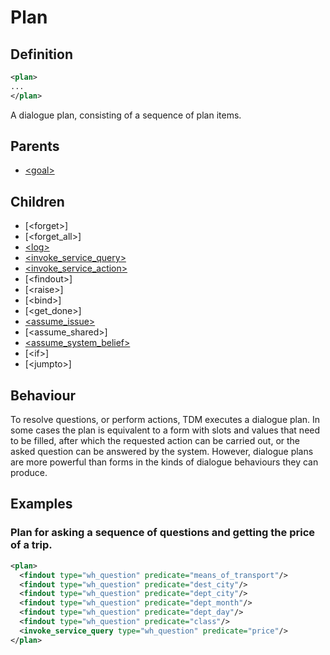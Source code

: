 # Plan
## Definition
```xml
<plan>
...
</plan>
```

A dialogue plan, consisting of a sequence of plan items.


## Parents

- [<goal\>](/dialog-domain-description-definition/domain/elements/goal)


## Children

- [<forget\>]
- [<forget_all\>]
- [<log\>](/dialog-domain-description-definition/domain/children/log)
- [<invoke_service_query\>](/dialog-domain-description-definition/domain/children/invoke_service_query/)
- [<invoke_service_action\>](/dialog-domain-description-definition/domain/children/invoke_service_action/)
- [<findout\>]
- [<raise\>]
- [<bind\>]
- [<get_done\>]
- [<assume_issue\>](/dialog-domain-description-definition/domain/children/assume_issue/)
- [<assume_shared\>]
- [<assume_system_belief\>](/dialog-domain-description-definition/domain/children/assume_system_belief)
- [<if\>]
- [<jumpto\>]



## Behaviour

To resolve questions, or perform actions, TDM executes a dialogue plan. In some cases the plan is equivalent to a form with slots and values that need to be filled, after which the requested action can be carried out, or the asked question can be answered by the system. However, dialogue plans are more powerful than forms in the kinds of dialogue behaviours they can produce. 




## Examples
### Plan for asking a sequence of questions and getting the price of a trip.

```xml
<plan>
  <findout type="wh_question" predicate="means_of_transport"/>
  <findout type="wh_question" predicate="dest_city"/>
  <findout type="wh_question" predicate="dept_city"/>
  <findout type="wh_question" predicate="dept_month"/>
  <findout type="wh_question" predicate="dept_day"/>
  <findout type="wh_question" predicate="class"/>
  <invoke_service_query type="wh_question" predicate="price"/>
</plan>
```

